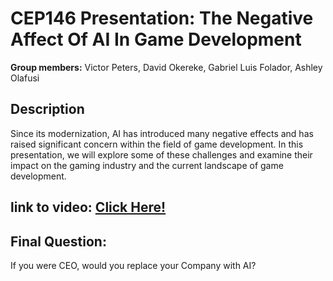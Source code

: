 # CEP146 Presentation: The Negative Affect Of AI In Game Development 

 **Group members:** Victor Peters, David Okereke, Gabriel Luis Folador, Ashley Olafusi

## Description
 Since its modernization, AI has introduced many negative effects and has raised significant concern within the field of game development. In this presentation, we will explore some of these challenges and examine their impact on the gaming industry and the current landscape of game development.

## link to video: [Click Here!](https://youtu.be/MwQVY2rITNM)

## Final Question: 
If you were CEO, would you replace your Company with AI?
